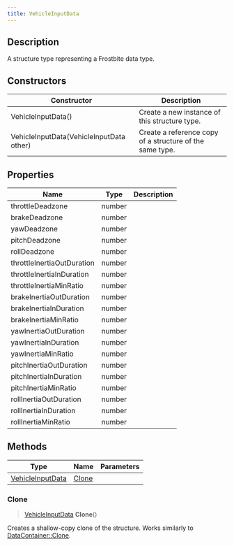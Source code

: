```yaml
---
title: VehicleInputData
---
```

## Description

A structure type representing a Frostbite data type.

## Constructors

| Constructor                              | Description                                              |
| ---------------------------------------- | -------------------------------------------------------- |
| VehicleInputData()                       | Create a new instance of this structure type.            |
| VehicleInputData(VehicleInputData other) | Create a reference copy of a structure of the same type. |

## Properties

| Name                       | Type   | Description |
| -------------------------- | ------ | ----------- |
| throttleDeadzone           | number |             |
| brakeDeadzone              | number |             |
| yawDeadzone                | number |             |
| pitchDeadzone              | number |             |
| rollDeadzone               | number |             |
| throttleInertiaOutDuration | number |             |
| throttleInertiaInDuration  | number |             |
| throttleInertiaMinRatio    | number |             |
| brakeInertiaOutDuration    | number |             |
| brakeInertiaInDuration     | number |             |
| brakeInertiaMinRatio       | number |             |
| yawInertiaOutDuration      | number |             |
| yawInertiaInDuration       | number |             |
| yawInertiaMinRatio         | number |             |
| pitchInertiaOutDuration    | number |             |
| pitchInertiaInDuration     | number |             |
| pitchInertiaMinRatio       | number |             |
| rollInertiaOutDuration     | number |             |
| rollInertiaInDuration      | number |             |
| rollInertiaMinRatio        | number |             |

## Methods

| Type                                 | Name            | Parameters |
| ------------------------------------ | --------------- | ---------- |
| [VehicleInputData](VehicleInputData) | [Clone](#clone) |            |

### Clone

> [VehicleInputData](VehicleInputData) **Clone**()

Creates a shallow-copy clone of the structure. Works similarly to [DataContainer::Clone](/vext/ref/shared/class/datacontainer#clone).
